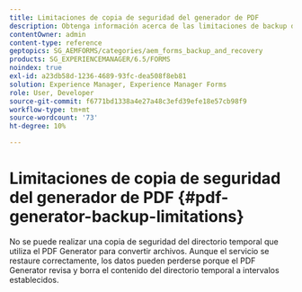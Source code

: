 ```yaml
---
title: Limitaciones de copia de seguridad del generador de PDF
description: Obtenga información acerca de las limitaciones de backup del PDF Generator. No se puede realizar una copia de seguridad del directorio temporal que utiliza el PDF Generator, ya que borra el contenido a intervalos establecidos.
contentOwner: admin
content-type: reference
geptopics: SG_AEMFORMS/categories/aem_forms_backup_and_recovery
products: SG_EXPERIENCEMANAGER/6.5/FORMS
noindex: true
exl-id: a23db58d-1236-4689-93fc-dea508f8eb81
solution: Experience Manager, Experience Manager Forms
role: User, Developer
source-git-commit: f6771bd1338a4e27a48c3efd39efe18e57cb98f9
workflow-type: tm+mt
source-wordcount: '73'
ht-degree: 10%

---
```


# Limitaciones de copia de seguridad del generador de PDF {#pdf-generator-backup-limitations}

No se puede realizar una copia de seguridad del directorio temporal que utiliza el PDF Generator para convertir archivos. Aunque el servicio se restaure correctamente, los datos pueden perderse porque el PDF Generator revisa y borra el contenido del directorio temporal a intervalos establecidos.
